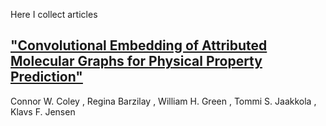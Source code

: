 Here I collect articles 

## ["Convolutional Embedding of Attributed Molecular Graphs for Physical Property Prediction"](https://pubmed.ncbi.nlm.nih.gov/28696688/)
 Connor W. Coley , Regina Barzilay , William H. Green , Tommi S. Jaakkola , Klavs F. Jensen
